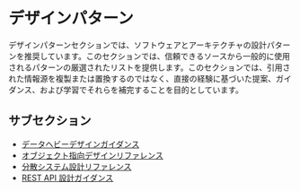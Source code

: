 # デザインパターン

デザインパターンセクションでは、ソフトウェアとアーキテクチャの設計パターンを推奨しています。このセクションでは、信頼できるソースから一般的に使用されるパターンの厳選されたリストを提供します。このセクションでは、引用された情報源を複製または置換するのではなく、直接の経験に基づいた提案、ガイダンス、および学習でそれらを補完することを目的としています。

## サブセクション

* [データヘビーデザインガイダンス](data-heavy-design-guidance/README.md)
* [オブジェクト指向デザインリファレンス](object-oriented-design-reference/README.md)
* [分散システム設計リファレンス](distributed-system-design-reference/README.md)
* [REST API 設計ガイダンス](rest-api-design-guidance/README.md)
